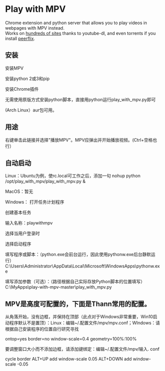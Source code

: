 # Play with MPV
Chrome extension and python server that allows you to play videos in webpages with MPV instead.  
Works on [hundreds of sites](https://rg3.github.io/youtube-dl/supportedsites.html) thanks to youtube-dl,
and even torrents if you install [peerflix](https://github.com/mafintosh/peerflix).

## 安装

安装MPV

安装python 2或3和pip

安装Chrome插件

无需使用原版方式安装python脚本，直接用python运行play_with_mpv.py即可

(Arch Linux）aur包可用。
 
 
## 用途

右键单击此链接并选择"播放MPV"。MPV应弹出并开始播放视频。(Ctrl+空格也行）


## 自动启动

Linux：Ubuntu为例，使rc.local可工作之后，添加一句 
nohup python /opt/play_with_mpv/play_with_mpv.py &

MacOS：暂无

Windows：
打开任务计划程序

创建基本任务

输入名称：playwithmpv

选择当用户登录时

选择启动程序

填写程序或脚本：（python.exe会前台运行，因此使用pythonw.exe后台静默运行）
C:\Users\Administrator\AppData\Local\Microsoft\WindowsApps\pythonw.exe

填写添加参数（可选）：（路径根据自己实际存放Python脚本的位置填写）
C:\MyApps\play-with-mpv-master\play_with_mpv.py



## MPV是高度可配置的，下面是Thann常用的配置。


从角落开始，没有边框，并保持在顶部（此点对于Windows非常重要，Win10启动程序默认不是置顶）：Linux：编辑~/.配置文件/mpv/mpv.conf；WIndows：请根据自己安装程序的位置自行研究寻找

ontop=yes
border=no
window-scale=0.4
geometry=100%:100%

要调整窗口大小而不添加边框，请添加键绑定：编辑~/.配置文件/mpv/输入. conf

cycle border
ALT+UP add window-scale 0.05
ALT+DOWN add window-scale -0.05
